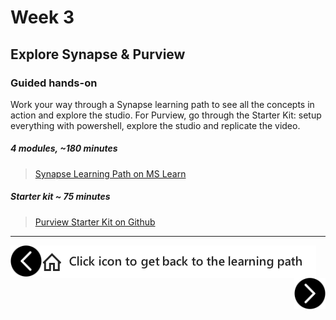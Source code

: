 # Week 3
## Explore Synapse & Purview
### Guided hands-on

Work your way through a Synapse learning path to see all the concepts in action and explore the studio. For Purview, go through the Starter Kit: setup everything with powershell, explore the studio and replicate the video.


##### 4 modules, ~180 minutes
> [Synapse Learning Path on MS Learn][synapse-learning-path]

##### Starter kit ~ 75 minutes 

> [Purview Starter Kit on Github][purview-starter-kit]

[synapse-learning-path]: https://docs.microsoft.com/en-us/learn/paths/realize-integrated-analytical-solutions-with-azure-synapse-analytics/
[synapse-learning-path-challenge]: https://docs.microsoft.com/learn/challenges?id=ea36bed8-5984-450c-aac9-c146992024f7
[purview-starter-kit]: https://github.com/Azure/Azure-Purview-Starter-Kit

---

[previous-link]: part2.md
[next-link]: part4.md
[home-link]: README.md
[<img src="assets/previous.png" width="50" height="50" rotate="180" style="float:left">][previous-link]
[<img src="assets/home_button.png" style="vertical-align:middle">][home-link]
[<img src="assets/next.png" width="50" height="50" style="float:right">][next-link]
